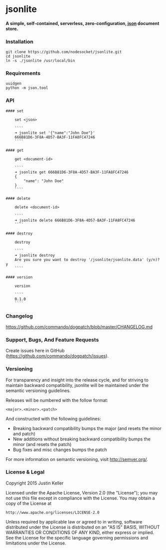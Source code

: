 # jsonlite

#### A simple, self-contained, serverless, zero-configuration, [json](http://www.json.org/) document store.

### Installation

    git clone https://github.com/nodesocket/jsonlite.git
    cd jsonlite
    ln -s ./jsonlite /usr/local/bin

### Requirements

    uuidgen
    python -m json.tool

### API

    #### set

        set <json>

        ````
        ➜ jsonlite set '{"name":"John Doe"}'
        666B81D6-3F8A-4D57-BA3F-11FA8FC47246
        ````

    #### get

        get <document-id>

        ````
        ➜ jsonlite get 666B81D6-3F8A-4D57-BA3F-11FA8FC47246
        {
            "name": "John Doe"
        }
        ````

    #### delete

        delete <document-id>

        ````
        ➜ jsonlite delete 666B81D6-3F8A-4D57-BA3F-11FA8FC47246
        ````

    #### destroy

        destroy

        ````
        ➜ jsonlite destroy
        Are you sure you want to destroy '/jsonlite/jsonlite.data' (y/n)? y
        ````

    #### version

        version

        ````
        0.1.0
        ````

### Changelog

https://github.com/commando/dogpatch/blob/master/CHANGELOG.md

### Support, Bugs, And Feature Requests

Create issues here in GitHub (https://github.com/commando/dogpatch/issues).

### Versioning

For transparency and insight into the release cycle, and for striving to maintain backward compatibility, jsonlite will be maintained under the semantic versioning guidelines.

Releases will be numbered with the follow format:

`<major>.<minor>.<patch>`

And constructed with the following guidelines:

+ Breaking backward compatibility bumps the major (and resets the minor and patch)
+ New additions without breaking backward compatibility bumps the minor (and resets the patch)
+ Bug fixes and misc changes bumps the patch

For more information on semantic versioning, visit http://semver.org/.

### License & Legal

Copyright 2015 Justin Keller

Licensed under the Apache License, Version 2.0 (the "License");
you may not use this file except in compliance with the License.
You may obtain a copy of the License at

    http://www.apache.org/licenses/LICENSE-2.0

Unless required by applicable law or agreed to in writing, software
distributed under the License is distributed on an "AS IS" BASIS,
WITHOUT WARRANTIES OR CONDITIONS OF ANY KIND, either express or implied.
See the License for the specific language governing permissions and
limitations under the License.
